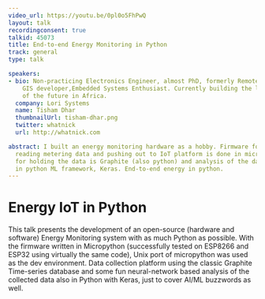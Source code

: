 ```yaml
---
video_url: https://youtu.be/0pl0o5FhPwQ
layout: talk
recordingconsent: true
talkid: 45073
title: End-to-end Energy Monitoring in Python
track: general
type: talk

speakers:
- bio: Non-practicing Electronics Engineer, almost PhD, formerly Remote Sensing and
    GIS developer,Embedded Systems Enthusiast. Currently building the logistics platform
    of the future in Africa.
  company: Lori Systems
  name: Tisham Dhar
  thumbnailUrl: tisham-dhar.png
  twitter: whatnick
  url: http://whatnick.com

abstract: I built an energy monitoring hardware as a hobby. Firmware for configuring,
  reading metering data and pushing out to IoT platform is done in micropython. Server
  for holding the data is Graphite (also python) and analysis of the data is done
  in python ML framework, Keras. End-to-end energy in python.
---
```

# Energy IoT in Python
This talk presents the development of an open-source (hardware and software) Energy Monitoring system with as much Python as possible. With the firmware written in Micropython (successfully tested on ESP8266 and ESP32 using virtually the same code), Unix port of micropython was used as the dev environment. Data collection platform using the classic Graphite Time-series database and some fun neural-network based analysis of the collected data also in Python with Keras, just to cover AI/ML buzzwords as well.
